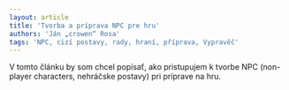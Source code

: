 ```yaml
---
layout: article
title: 'Tvorba a príprava NPC pre hru'
authors: 'Ján „crowen“ Rosa'
tags: 'NPC, cizí postavy, rady, hraní, příprava, Vypravěč'
---
```


V tomto článku by som chcel popísať, ako pristupujem k tvorbe NPC (non-player characters, nehráčske postavy)
pri príprave na hru.
